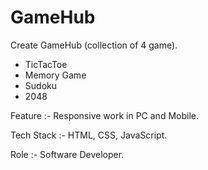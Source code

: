 <h1>GameHub</h1>
<p>Create GameHub (collection of 4 game).</p>
  <ul>
    <li> TicTacToe
      </li>
   <li> Memory Game
      </li>
  <li>Sudoku
    </li>
    <li>2048
    </li>
  </ul>
<p>Feature :- Responsive work in PC and Mobile.</p>
<p>Tech Stack :- HTML, CSS, JavaScript.</p>
<p>Role :- Software Developer.</p>
